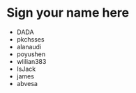 # Sign your name here

* DADA
* pkchsses
* alanaudi
* poyushen
* wlilian383
* IsJack
* james
* abvesa
